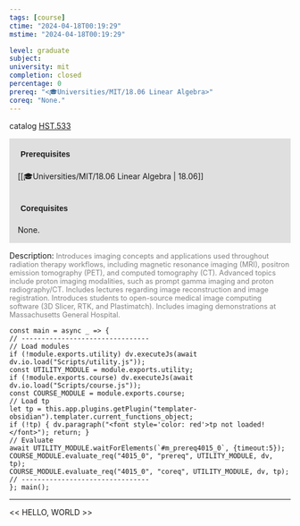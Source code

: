 ```yaml
---
tags: [course]
ctime: "2024-04-18T00:19:29"
mstime: "2024-04-18T00:19:29"

level: graduate
subject: 
university: mit
completion: closed
percentage: 0
prereq: "<🎓Universities/MIT/18.06 Linear Algebra>"
coreq: "None."
---
```


catalog [HST.533](http://student.mit.edu/catalog/mHSTa.html#HST.533)

<span style="display: block; padding: 15px; background-color: rgb(100, 100, 100, 0.2);"><font id="m_prereq4015_0" style="display: block; font-family: Arial, sans-serif; font-weight: bold; padding: 5px">Prerequisites</font><br><span id="prereq4015_0">[[🎓Universities/MIT/18.06 Linear Algebra | 18.06]]</span></span>
<span style="display: block; padding: 15px; background-color: rgb(100, 100, 100, 0.2);"><font id="m_coreq4015_0" style="display: block; font-family: Arial, sans-serif; font-weight: bold; padding: 5px">Corequisites</font><br><span id="coreq4015_0">None.</span></span>

<font style="">Description:</font>
<font style="color: grey; font-size: 0.8rem;">Introduces imaging concepts and applications used throughout radiation therapy workflows, including magnetic resonance imaging (MRI), positron emission tomography (PET), and computed tomography (CT). Advanced topics include proton imaging modalities, such as prompt gamma imaging and proton radiography/CT. Includes lectures regarding image reconstruction and image registration. Introduces students to open-source medical image computing software (3D Slicer, RTK, and Plastimatch). Includes imaging demonstrations at Massachusetts General Hospital.</font>

```dataviewjs
const main = async _ => {
// --------------------------------
// Load modules
if (!module.exports.utility) dv.executeJs(await dv.io.load("Scripts/utility.js"));
const UTILITY_MODULE = module.exports.utility;
if (!module.exports.course) dv.executeJs(await dv.io.load("Scripts/course.js"));
const COURSE_MODULE = module.exports.course;
// Load tp
let tp = this.app.plugins.getPlugin("templater-obsidian").templater.current_functions_object;
if (!tp) { dv.paragraph("<font style='color: red'>tp not loaded!</font>"); return; }
// Evaluate
await UTILITY_MODULE.waitForElements(`#m_prereq4015_0`, {timeout:5});
COURSE_MODULE.evaluate_req("4015_0", "prereq", UTILITY_MODULE, dv, tp);
COURSE_MODULE.evaluate_req("4015_0", "coreq", UTILITY_MODULE, dv, tp);
// --------------------------------
}; main();
```

---

<< HELLO, WORLD >>
